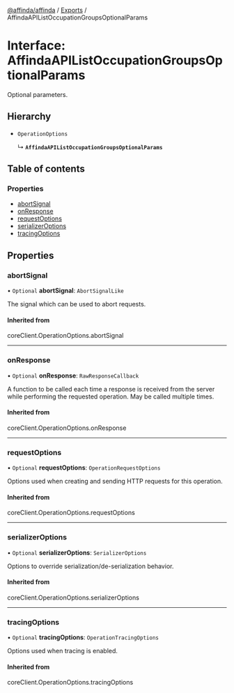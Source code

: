[@affinda/affinda](../README.md) / [Exports](../modules.md) / AffindaAPIListOccupationGroupsOptionalParams

# Interface: AffindaAPIListOccupationGroupsOptionalParams

Optional parameters.

## Hierarchy

- `OperationOptions`

  ↳ **`AffindaAPIListOccupationGroupsOptionalParams`**

## Table of contents

### Properties

- [abortSignal](AffindaAPIListOccupationGroupsOptionalParams.md#abortsignal)
- [onResponse](AffindaAPIListOccupationGroupsOptionalParams.md#onresponse)
- [requestOptions](AffindaAPIListOccupationGroupsOptionalParams.md#requestoptions)
- [serializerOptions](AffindaAPIListOccupationGroupsOptionalParams.md#serializeroptions)
- [tracingOptions](AffindaAPIListOccupationGroupsOptionalParams.md#tracingoptions)

## Properties

### abortSignal

• `Optional` **abortSignal**: `AbortSignalLike`

The signal which can be used to abort requests.

#### Inherited from

coreClient.OperationOptions.abortSignal

___

### onResponse

• `Optional` **onResponse**: `RawResponseCallback`

A function to be called each time a response is received from the server
while performing the requested operation.
May be called multiple times.

#### Inherited from

coreClient.OperationOptions.onResponse

___

### requestOptions

• `Optional` **requestOptions**: `OperationRequestOptions`

Options used when creating and sending HTTP requests for this operation.

#### Inherited from

coreClient.OperationOptions.requestOptions

___

### serializerOptions

• `Optional` **serializerOptions**: `SerializerOptions`

Options to override serialization/de-serialization behavior.

#### Inherited from

coreClient.OperationOptions.serializerOptions

___

### tracingOptions

• `Optional` **tracingOptions**: `OperationTracingOptions`

Options used when tracing is enabled.

#### Inherited from

coreClient.OperationOptions.tracingOptions
